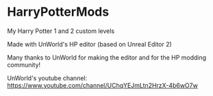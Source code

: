 # HarryPotterMods
My Harry Potter 1 and 2 custom levels
 
Made with UnWorld's HP editor (based on Unreal Editor 2)

Many thanks to UnWorld for making the editor and for the HP modding community!

UnWorld's youtube channel: https://www.youtube.com/channel/UChqYEJmLtn2HrzX-4b6wO7w
